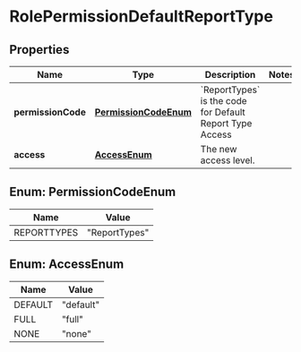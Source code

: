 

# RolePermissionDefaultReportType

## Properties

Name | Type | Description | Notes
------------ | ------------- | ------------- | -------------
**permissionCode** | [**PermissionCodeEnum**](#PermissionCodeEnum) | &#x60;ReportTypes&#x60; is the code for Default Report Type Access | 
**access** | [**AccessEnum**](#AccessEnum) | The new access level. | 



## Enum: PermissionCodeEnum

Name | Value
---- | -----
REPORTTYPES | &quot;ReportTypes&quot;



## Enum: AccessEnum

Name | Value
---- | -----
DEFAULT | &quot;default&quot;
FULL | &quot;full&quot;
NONE | &quot;none&quot;



